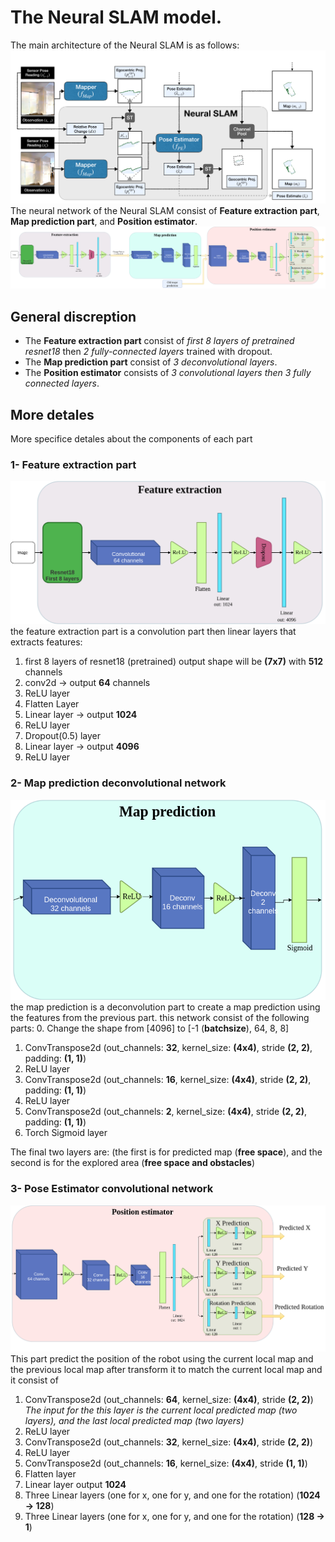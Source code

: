 # The Neural SLAM model.
The main architecture of the Neural SLAM is as follows:
![](imgs/Neural-SLAM-design.png)
The neural network of the Neural SLAM consist of **Feature extraction part**, **Map prediction part**, and **Position estimator**.
![](imgs/Neural-SLAM.png)

## General discreption
- The **Feature extraction part** consist of *first 8 layers of pretrained resnet18* then *2 fully-connected layers* trained with dropout.
- The **Map prediction part** consist of *3 deconvolutional layers*.
- The **Position estimator** consists of *3 convolutional layers then 3 fully connected layers*.

## More detales 
More specifice detales about the components of each part
### 1- Feature extraction part
![](imgs/Neural-SLAM-Feature-extractor.png)
the feature extraction part is a convolution part then linear layers that extracts features:
1. first 8 layers of resnet18 (pretrained) output shape will be **(7x7)** with **512** channels
2. conv2d -> output **64** channels
3. ReLU layer
4. Flatten Layer
5. Linear layer ->  output **1024**
6. ReLU layer
7. Dropout(0.5) layer
8. Linear layer ->  output **4096**
9. ReLU layer

### 2- Map prediction deconvolutional network
![](imgs/Neural-SLAM-Map-predictor.png)
the map prediction is a deconvolution part to create a map prediction using the features from the previous part. this network consist of the following parts:
0. Change the shape from [4096] to [-1 (**batchsize**), 64, 8, 8]
1. ConvTranspose2d (out_channels: **32**, kernel_size: **(4x4)**, stride **(2, 2)**, padding: **(1, 1)**)
2. ReLU layer
3. ConvTranspose2d (out_channels: **16**, kernel_size: **(4x4)**, stride **(2, 2)**, padding: **(1, 1)**)
4. ReLU layer
5. ConvTranspose2d (out_channels: **2**, kernel_size: **(4x4)**, stride **(2, 2)**, padding: **(1, 1)**)
6. Torch Sigmoid layer

The final two layers are: (the first is for predicted map (**free space**), and the second is for the explored area (**free space and obstacles**)

### 3- Pose Estimator convolutional network
![](imgs/Neural-SLAM-Position-estimator.png)
This part predict the position of the robot using the current local map and the previous local map after transform it to match the current local map and it consist of 
1. ConvTranspose2d (out_channels: **64**, kernel_size: **(4x4)**, stride **(2, 2)**) *The input for the this layer is the current local predicted map (two layers), and the last local predicted map (two layers)*
2. ReLU layer
3. ConvTranspose2d (out_channels: **32**, kernel_size: **(4x4)**, stride **(2, 2)**)
4. ReLU layer
5. ConvTranspose2d (out_channels: **16**, kernel_size: **(4x4)**, stride **(1, 1)**)
6. Flatten layer
7. Linear layer output **1024**
8. Three Linear layers (one for x, one for y, and one for the rotation) (**1024 -> 128**)
9. Three Linear layers (one for x, one for y, and one for the rotation) (**128 -> 1**)